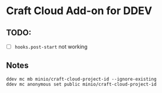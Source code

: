 # Craft Cloud Add-on for DDEV

## TODO:

- [ ] `hooks.post-start` not working

## Notes

```shell
ddev mc mb minio/craft-cloud-project-id --ignore-existing
ddev mc anonymous set public minio/craft-cloud-project-id
```
